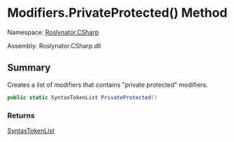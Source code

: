 # Modifiers\.PrivateProtected\(\) Method

Namespace: [Roslynator.CSharp](../../README.md)

Assembly: Roslynator\.CSharp\.dll

## Summary

Creates a list of modifiers that contains "private protected" modifiers\.

```csharp
public static SyntaxTokenList PrivateProtected()
```

### Returns

[SyntaxTokenList](https://docs.microsoft.com/en-us/dotnet/api/microsoft.codeanalysis.syntaxtokenlist)




